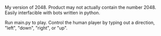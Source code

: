 My version of 2048. Product may not actually contain the number 2048. Easily interfacible with bots written in python.

Run main.py to play. Control the human player by typing out a direction, "left", "down", "right", or "up".
